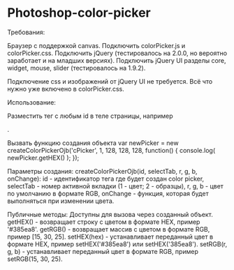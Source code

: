 Photoshop-color-picker
======================


Требования:

Браузер с поддержкой canvas.
Подключить colorPicker.js и colorPicker.css.
Подключить jQuery (тестировалось на 2.0.0, но вероятно заработает и на младших версиях).
Подключить jQuery UI разделы core, widget, mouse, slider (тестировалось на 1.9.2).

Подключение css и изображений от jQuery UI не требуется. Всё что нужно уже включено в colorPicker.css.


Использование:

Разместить тег с любым id в теле страницы, например <div id='cPicker'></div>.

Вызвать функцию создания объекта
var newPicker = new createColorPickerOjb('cPicker', 1, 128, 128, 128, function() {
	console.log( newPicker.getHEX() );
});


Параметры создания:
createColorPickerOjb(id, selectTab, r, g, b, onChange):
id - идентификатор тега где будет создан color picker,
selectTab - номер активной вкладки (1 - цвет; 2 - образцы),
r, g, b - цвет по умолчанию в формате RGB,
onChange - функция, которая будет выполняться при изменении цвета.


Публичные методы:
Доступны для вызова через созданный объект.
getHEX() - возвращает строку с цветом в формате HEX, пример '#385ea8'.
getRGB() - возвращает массив с цветом в формате RGB, пример [15, 30, 25].
setHEX(hex) - устанавливает переданный цвет в формате HEX, пример setHEX('#385ea8') или setHEX('385ea8').
setRGB(r, g, b) - устанавливает переданный цвет в формате RGB, пример setRGB(15, 30, 25). 
